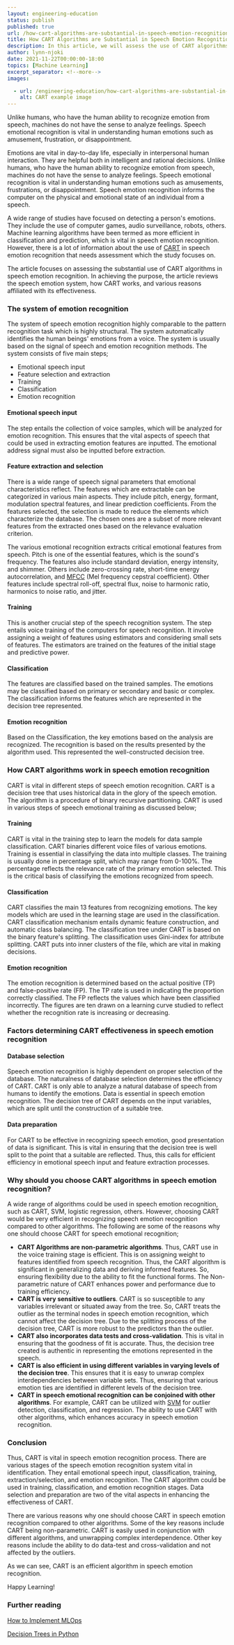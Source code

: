 ```yaml
---
layout: engineering-education
status: publish
published: true
url: /how-cart-algorithms-are-substantial-in-speech-emotion-recognition/
title: How CART Algorithms are Substantial in Speech Emotion Recognition
description: In this article, we will assess the use of CART algorithms in speech emotion recognition.
author: lynn-njoki
date: 2021-11-22T00:00:00-18:00
topics: [Machine Learning]
excerpt_separator: <!--more-->
images:

  - url: /engineering-education/how-cart-algorithms-are-substantial-in-speech-emotion-recognition/hero.jpg
    alt: CART example image 
---
```

Unlike humans, who have the human ability to recognize emotion from speech, machines do not have the sense to analyze feelings. Speech emotional recognition is vital in understanding human emotions such as amusement, frustration, or disappointment.
<!--more-->

Emotions are vital in day-to-day life, especially in interpersonal human interaction. They are helpful both in intelligent and rational decisions. Unlike humans, who have the human ability to recognize emotion from speech, machines do not have the sense to analyze feelings. Speech emotional recognition is vital in understanding human emotions such as amusements, frustrations, or disappointment. Speech emotion recognition informs the computer on the physical and emotional state of an individual from a speech.

A wide range of studies have focused on detecting a person's emotions. They include the use of computer games, audio surveillance, robots, others. Machine learning algorithms have been termed as more efficient in classification and prediction, which is vital in speech emotion recognition. However, there is a lot of information about the use of [CART](/engineering-education/decision-tree-in-python/) in speech emotion recognition that needs assessment which the study focuses on.

The article focuses on assessing the substantial use of CART algorithms in speech emotion recognition. In achieving the purpose, the article reviews the speech emotion system, how CART works, and various reasons affiliated with its effectiveness.

### The system of emotion recognition

The system of speech emotion recognition highly comparable to the pattern recognition task which is highly structural. The system automatically identifies the human beings' emotions from a voice. The system is usually based on the signal of speech and emotion recognition methods. The system consists of five main steps;

- Emotional speech input
- Feature selection and extraction
- Training
- Classification
- Emotion recognition

#### Emotional speech input

The step entails the collection of voice samples, which will be analyzed for emotion recognition. This ensures that the vital aspects of speech that could be used in extracting emotion features are inputted. The emotional address signal must also be inputted before extraction.

#### Feature extraction and selection

There is a wide range of speech signal parameters that emotional characteristics reflect. The features which are extractable can be categorized in various main aspects. They include pitch, energy, formant, modulation spectral features, and linear prediction coefficients. From the features selected, the selection is made to reduce the elements which characterize the database. The chosen ones are a subset of more relevant features from the extracted ones based on the relevance evaluation criterion.

The various emotional recognition extracts critical emotional features from speech. Pitch is one of the essential features, which is the sound's frequency. The features also include standard deviation, energy intensity, and shimmer. Others include zero-crossing rate, short-time energy autocorrelation, and [MFCC](https://musicinformationretrieval.com/mfcc.html#) (Mel frequency cepstral coefficient). Other features include spectral roll-off, spectral flux, noise to harmonic ratio, harmonics to noise ratio, and jitter.

#### Training

This is another crucial step of the speech recognition system. The step entails voice training of the computers for speech recognition. It involve assigning a weight of features using estimators and considering small sets of features. The estimators are trained on the features of the initial stage and predictive power.

#### Classification

The features are classified based on the trained samples. The emotions may be classified based on primary or secondary and basic or complex. The classification informs the features which are represented in the decision tree represented.

#### Emotion recognition

Based on the Classification, the key emotions based on the analysis are recognized. The recognition is based on the results presented by the algorithm used. This represented the well-constructed decision tree.

### How CART algorithms work in speech emotion recognition

CART is vital in different steps of speech emotion recognition. CART is a decision tree that uses historical data in the glory of the speech emotion. The algorithm is a procedure of binary recursive partitioning. CART is used in various steps of speech emotional training as discussed below;

#### Training

CART is vital in the training step to learn the models for data sample classification. CART binaries different voice files of various emotions. Training is essential in classifying the data into multiple classes. The training is usually done in percentage split, which may range from 0-100%. The percentage reflects the relevance rate of the primary emotion selected. This is the critical basis of classifying the emotions recognized from speech.

#### Classification

CART classifies the main 13 features from recognizing emotions. The key models which are used in the learning stage are used in the classification. CART classification mechanism entails dynamic feature construction, and automatic class balancing. The classification tree under CART is based on the binary feature's splitting. The classification uses Gini-index for attribute splitting. CART puts into inner clusters of the file, which are vital in making decisions.

#### Emotion recognition

The emotion recognition is determined based on the actual positive (TP) and false-positive rate (FP). The TP rate is used in indicating the proportion correctly classified. The FP reflects the values which have been classified incorrectly. The figures are ten drawn on a learning curve studied to reflect whether the recognition rate is increasing or decreasing.

### Factors determining CART effectiveness in speech emotion recognition

#### Database selection

Speech emotion recognition is highly dependent on proper selection of the database. The naturalness of database selection determines the efficiency of CART. CART is only able to analyze a natural database of speech from humans to identify the emotions. Data is essential in speech emotion recognition. The decision tree of CART depends on the input variables, which are split until the construction of a suitable tree.

#### Data preparation

For CART to be effective in recognizing speech emotion, good presentation of data is significant. This is vital in ensuring that the decision tree is well split to the point that a suitable are reflected. Thus, this calls for efficient efficiency in emotional speech input and feature extraction processes.

### Why should you choose CART algorithms in speech emotion recognition?

A wide range of algorithms could be used in speech emotion recognition, such as CART, SVM, logistic regression, others. However, choosing CART would be very efficient in recognizing speech emotion recognition compared to other algorithms. The following are some of the reasons why one should choose CART for speech emotional recognition;

- **CART Algorithms are non-parametric algorithms**. Thus, CART use in the voice training stage is efficient. This is on assigning weight to features identified from speech recognition. Thus, the CART algorithm is significant in generalizing data and deriving informed features. So, ensuring flexibility due to the ability to fit the functional forms. The Non-parametric nature of CART enhances power and performance due to training efficiency.
- **CART is very sensitive to outliers**. CART is so susceptible to any variables irrelevant or situated away from the tree. So, CART treats the outlier as the terminal nodes in speech emotion recognition, which cannot affect the decision tree. Due to the splitting process of the decision tree, CART is more robust to the predictors than the outlier.
- **CART also incorporates data tests and cross-validation**. This is vital in ensuring that the goodness of fit is accurate. Thus, the decision tree created is authentic in representing the emotions represented in the speech.
- **CART is also efficient in using different variables in varying levels of the decision tree**. This ensures that it is easy to unwrap complex interdependencies between variable sets. Thus, ensuring that various emotion ties are identified in different levels of the decision tree.
- **CART in speech emotional recognition can be conjoined with other algorithms**. For example, CART can be utilized with [SVM](/engineering-education/supervised-learning-algorithms/) for outlier detection, classification, and regression. The ability to use CART with other algorithms, which enhances accuracy in speech emotion recognition.

### Conclusion

Thus, CART is vital in speech emotion recognition process. There are various stages of the speech emotion recognition system vital in identification. They entail emotional speech input, classification, training, extraction/selection, and emotion recognition. The CART algorithm could be used in training, classification, and emotion recognition stages. Data selection and preparation are two of the vital aspects in enhancing the effectiveness of CART.

There are various reasons why one should choose CART in speech emotion recognition compared to other algorithms. Some of the key reasons include CART being non-parametric. CART is easily used in conjunction with different algorithms, and unwrapping complex interdependence. Other key reasons include the ability to do data-test and cross-validation and not affected by the outliers.

As we can see, CART is an efficient algorithm in speech emotion recognition.

Happy Learning!



### Further reading

[How to Implement MLOps](/engineering-education/how-to-implement-mlops/)

[Decision Trees in Python](/engineering-education/decision-tree-in-python/)
